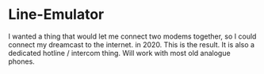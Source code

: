 # Line-Emulator
I wanted a thing that would let me connect two modems together, so I could connect my dreamcast to the internet. in 2020.
This is the result. It is also a dedicated hotline / intercom thing. Will work with most old analogue phones.
